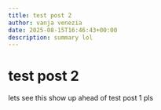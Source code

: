 ```yaml
---
title: test post 2
author: vanja venezia
date: 2025-08-15T16:46:43+00:00
description: summary lol
---
```

# test post 2
lets see this show up ahead of test post 1 pls


